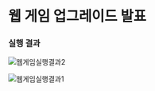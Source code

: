 <h1>웹 게임 업그레이드 발표</h1>

<h3>실행 결과</h3>

![웹게임실행결과2](https://github.com/Bottomdeal/game/assets/120577570/145b0fa8-5cb5-4db9-af95-b6e505b943c6)

![웹게임실행결과1](https://github.com/Bottomdeal/game/assets/120577570/d8b2e133-5e62-4a63-9cd6-fda39b906c26)

